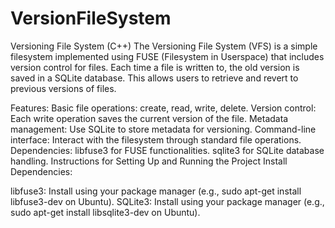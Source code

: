 # VersionFileSystem
Versioning File System (C++)
The Versioning File System (VFS) is a simple filesystem implemented using FUSE (Filesystem in Userspace) that includes version control for files. Each time a file is written to, the old version is saved in a SQLite database. This allows users to retrieve and revert to previous versions of files.

Features:
Basic file operations: create, read, write, delete.
Version control: Each write operation saves the current version of the file.
Metadata management: Use SQLite to store metadata for versioning.
Command-line interface: Interact with the filesystem through standard file operations.
Dependencies:
libfuse3 for FUSE functionalities.
sqlite3 for SQLite database handling.
Instructions for Setting Up and Running the Project
Install Dependencies:

libfuse3: Install using your package manager (e.g., sudo apt-get install libfuse3-dev on Ubuntu).
SQLite3: Install using your package manager (e.g., sudo apt-get install libsqlite3-dev on Ubuntu).

